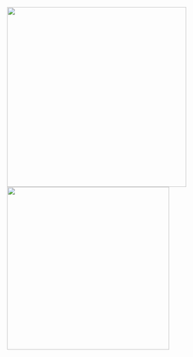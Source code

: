 <div style="display: flex, justify-content: center, align-items: center, width: 100%, flex-grow: 1">
<img width='420' src='https://github-readme-stats.vercel.app/api?username=dewslyse&show_icons=true&count_private=true&theme=light'>

<img width='380' src='https://github-readme-stats.vercel.app/api/top-langs/?username=dewslyse&langs_count=8&count_private=true&layout=compact&theme=light'>
</div>

